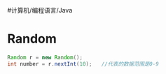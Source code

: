 #计算机/编程语言/Java 
# Random
```java
Random r = new Random();
int number = r.nextInt(10);   //代表的数据范围是0-9
```